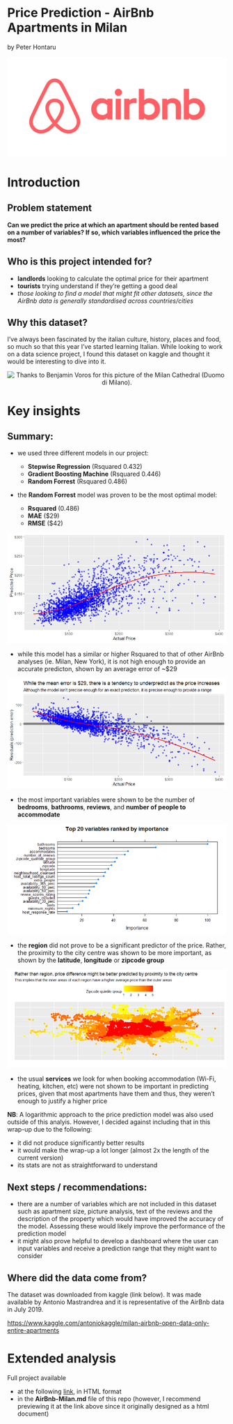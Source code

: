 Price Prediction - AirBnb Apartments in Milan
================
by Peter Hontaru

![AirBnb logo](_support%20files/airbnb.png)

# Introduction

## Problem statement

**Can we predict the price at which an apartment should be rented based
on a number of variables? If so, which variables influenced the price
the most?**

## Who is this project intended for?

  - **landlords** looking to calculate the optimal price for their
    apartment
  - **tourists** trying understand if they’re getting a good deal
  - *those looking to find a model that might fit other datasets, since
    the AirBnb data is generally standardised across countries/cities*

## Why this dataset?

I’ve always been fascinated by the italian culture, history, places and
food, so much so that this year I’ve started learning Italian. While
looking to work on a data science project, I found this dataset on
kaggle and thought it would be interesting to dive into it.

<center>

![Thanks to Benjamin Voros for this picture of the Milan Cathedral
(Duomo di Milano).](_support%20files/milano.jpg)

</center>

# Key insights

## Summary:

  - we used three different models in our project:
    
      - **Stepwise Regression** (Rsquared 0.432)
      - **Gradient Boosting Machine** (Rsquared 0.446)
      - **Random Forrest** (Rsquared 0.486)

  - the **Random Forrest** model was proven to be the most optimal
    model:
    
      - **Rsquared** (0.486)
      - **MAE** ($29)
      - **RMSE** ($42)

![RF](figures/RF-1.png)

  - while this model has a similar or higher Rsquared to that of other
    AirBnb analyses (ie. Milan, New York), it is not high enough to
    provide an accurate predicton, shown by an average error of \~$29

![RF2](figures/RF2-1.png)

  - the most important variables were shown to be the number of
    **bedrooms**, **bathrooms**, **reviews**, and **number of people to
    accommodate**

![factors](figures/factors-1.png)

  - the **region** did not prove to be a significant predictor of the
    price. Rather, the proximity to the city centre was shown to be more
    important, as shown by the **latitude**, **longitude** or **zipcode
    group**

![regions](figures/zipcode%20group-1.png)

  - the usual **services** we look for when booking accommodation
    (Wi-Fi, heating, kitchen, etc) were not shown to be important in
    predicting prices, given that most apartments have them and thus,
    they weren’t enough to justify a higher price

**NB**: A logarithmic approach to the price prediction model was also
used outside of this analyis. However, I decided against including that
in this wrap-up due to the following:

  - it did not produce significantly better results
  - it would make the wrap-up a lot longer (almost 2x the length of the
    current version)
  - its stats are not as straightforward to understand

## Next steps / recommendations:

  - there are a number of variables which are not included in this
    dataset such as apartment size, picture analysis, text of the
    reviews and the description of the property which would have
    improved the accuracy of the model. Assessing these would likely
    improve the performance of the prediction model
  - it might also prove helpful to develop a dashboard where the user
    can input variables and receive a prediction range that they might
    want to consider

## Where did the data come from?

The dataset was downloaded from kaggle (link below). It was made
available by Antonio Mastrandrea and it is representative of the AirBnb
data in July 2019.

<https://www.kaggle.com/antoniokaggle/milan-airbnb-open-data-only-entire-apartments>

# Extended analysis

Full project available

  - at the following
    [link](http://htmlpreview.github.io/?https://github.com/peterhontaru/Price-Prediction-AirBnb-Milan-Apartments/blob/master/AirBnb-Milan.html),
    in HTML format
  - in the **AirBnb-Milan.md** file of this repo (however, I recommend
    previewing it at the link above since it originally designed as a
    html document)
